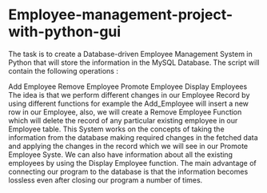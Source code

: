 # Employee-management-project-with-python-gui

The task is to create a Database-driven Employee Management System in Python that will store the information in the MySQL Database. The script will contain the following operations :

Add Employee
Remove Employee
Promote Employee
Display Employees
The idea is that we perform different changes in our Employee Record by using different functions for example the Add_Employee will insert a new row in our Employee,
also, we will create a Remove Employee Function which will delete the record of any particular existing employee in our Employee table. This System works on the concepts 
of taking the information from the database making required changes in the fetched data and applying the changes in the record which we will see in our Promote Employee Syste.
We can also have information about all the existing employees by using the Display Employee function. The main advantage of connecting our program 
to the database is that the information becomes lossless even after closing our program a number of times.
